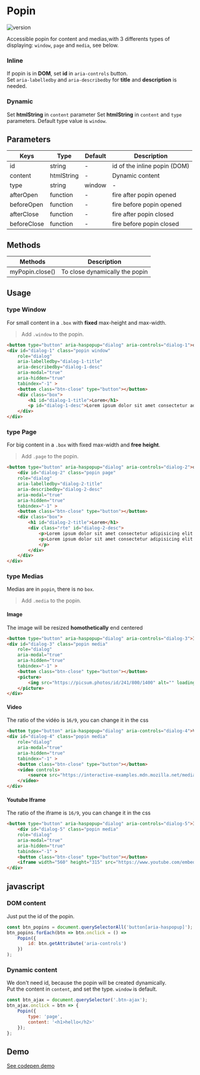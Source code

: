 
# Popin

![version](https://img.shields.io/github/manifest-json/v/Natjo/popin)


Accessible popin for content and medias,with 3 differents types of displaying: `window`, `page` and `media`, see below.  

### Inline
If popin is in **DOM**, set **id**  in `aria-controls` button.  
Set `aria-labelledby` and `aria-describedby` for **title** and **description** is needed.  

### Dynamic
Set **htmlString** in `content` parameter
Set **htmlString** in `content` and `type` parameters. 
Default type value is `window`.

## Parameters
| Keys | Type | Default | Description |
| ------ | ------ | ------ | ------ |
| id | string | - | id of the inline popin (DOM) |
| content | htmlString | - | Dynamic content |
| type | string | window | - | window(default)/page/media |
| afterOpen | function | - | fire after popin opened |
| beforeOpen | function  | - | fire before popin opened |
| afterClose | function | - | fire after popin closed |
| beforeClose | function | - | fire before popin closed |

## Methods
| Methods | Description |
| ------ | ------ |
| myPopin.close() | To close dynamically the popin |

## Usage

### type Window
For small content in a `.box` with **fixed** max-height and max-width.  
> Add `.window` to the popin.  

```html
<button type="button" aria-haspopup="dialog" aria-controls="dialog-1">open</b></button>
<div id="dialog-1" class="popin window"
    role="dialog" 
    aria-labelledby="dialog-1-title" 
    aria-describedby="dialog-1-desc"
    aria-modal="true"
    aria-hidden="true"
    tabindex="-1" >
	<button class="btn-close" type="button"></button>
	<div class="box">
		<h1 id="dialog-1-title">Lorem</h1>
		<p id="dialog-1-desc">Lorem ipsum dolor sit amet consectetur adipisicing elit.</p>
	</div>
</div>
```

### type Page
For big content in a `.box` with fixed  max-width and **free height**.  
> Add `.page` to the popin. 

```html
<button type="button" aria-haspopup="dialog" aria-controls="dialog-2">open</button>
	<div id="dialog-2" class="popin page"
    role="dialog" 
    aria-labelledby="dialog-2-title" 
    aria-describedby="dialog-2-desc"
    aria-modal="true"
    aria-hidden="true"
    tabindex="-1" >
	<button class="btn-close" type="button"></button>
	<div class="box">
		<h1 id="dialog-2-title">Lorem</h1>
		<div class="rte" id="dialog-2-desc">
			<p>Lorem ipsum dolor sit amet consectetur adipisicing elit. Id laudantium nobis repellat facilis voluptatum alias, tempore expedita corrupti iure quae vitae ea, aspernatur quidem placeat labore voluptas reprehenderit tenetur ullam fuga adipisci facere quo molestias! Officia, repellat. Eius odio voluptatem soluta nemo animi? At nemo odio, tenetur in sequi voluptate neque reprehenderit alias voluptatibus? Nemo quaerat dolores voluptate magnam reprehenderit ad nostrum modi necessitatibus expedita est molestiae obcaecati nulla quibusdam placeat amet soluta voluptates, impedit hic? Eaque, quia itaque! Dignissimos reiciendis quidem, enim explicabo esse consequuntur repellendus maiores unde, officia id non iure est ex harum? Necessitatibus itaque debitis corporis.</p>
			<p>Lorem ipsum dolor sit amet consectetur adipisicing elit. Id laudantium nobis repellat facilis voluptatum alias, tempore expedita corrupti iure quae vitae ea, aspernatur quidem placeat labore voluptas reprehenderit tenetur ullam fuga adipisci facere quo molestias! Officia, repellat. Eius odio voluptatem soluta nemo animi? At nemo odio, tenetur in sequi voluptate neque reprehenderit alias voluptatibus? Nemo quaerat dolores voluptate magnam reprehenderit ad nostrum modi necessitatibus expedita est molestiae obcaecati nulla quibusdam placeat amet soluta voluptates, impedit hic? Eaque, quia itaque! Dignissimos reiciendis quidem, enim explicabo esse consequuntur repellendus maiores unde, officia id non iure est ex harum? Necessitatibus itaque debitis corporis.
			</p>
		</div>
	</div>
</div>
```

### type Medias
Medias are in `popin`, there is no `box`.
> Add `.media` to the popin.  

#### Image
The image will be resized **homothetically** end centered
```html
<button type="button" aria-haspopup="dialog" aria-controls="dialog-3">Image</button>
<div id="dialog-3" class="popin media"
	role="dialog"
	aria-modal="true"
	aria-hidden="true"
	tabindex="-1" >
	<button class="btn-close" type="button"></button>
	<picture>
		<img src="https://picsum.photos/id/241/800/1400" alt="" loading="lazy" width="800" height="1400">
	</picture>
</div>
```

#### Video
The ratio of the vidéo is `16/9`, you can change it in the css
```html
<button type="button" aria-haspopup="dialog" aria-controls="dialog-4">Video</button>
<div id="dialog-4" class="popin media"
    role="dialog"
    aria-modal="true"
    aria-hidden="true"
    tabindex="-1" >
	<button class="btn-close" type="button"></button>
	<video controls>
		<source src="https://interactive-examples.mdn.mozilla.net/media/cc0-videos/flower.webm"type="video/webm">
	</video>
</div>
```

#### Youtube Iframe
The ratio of the iframe is `16/9`, you can change it in the css
```html
<button type="button" aria-haspopup="dialog" aria-controls="dialog-5">Iframe</button>
	<div id="dialog-5" class="popin media"
    role="dialog"
    aria-modal="true"
    aria-hidden="true"
    tabindex="-1" >
	<button class="btn-close" type="button"></button>
	<iframe width="560" height="315" src="https://www.youtube.com/embed/2oJEw_lTcyI" frameborder="0" allow="accelerometer; autoplay; clipboard-write; encrypted-media; gyroscope; picture-in-picture" allowfullscreen></iframe>
</div>
```

## javascript

### DOM content
Just put the id of the popin.
```javascript
const btn_popins = document.querySelectorAll('button[aria-haspopup]');
btn_popins.forEach(btn => btn.onclick = () => 
	Popin({
		id: btn.getAttribute('aria-controls')
	})
);
```

### Dynamic content
We don't need id, because the popin will be created dynamically.  
Put the content in `content`, and set the type. `window` is default.
```javascript
const btn_ajax = document.querySelector('.btn-ajax');
btn_ajax.onclick = btn => {
	Popin({
		type: 'page',
		content: '<h1>hello</h2>'
	});
};
```

## Demo
[See codepen demo](https://codepen.io/natjo/pen/jOqXEmr?editors=0110)
